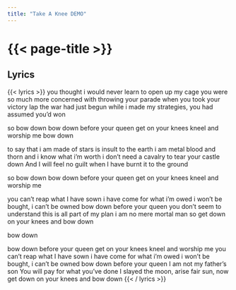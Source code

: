 ```yaml
---
title: "Take A Knee DEMO"
---
```

# {{< page-title >}}

## Lyrics
{{< lyrics >}}
you thought i would never learn to open up my cage
you were so much more concerned with throwing your parade
when you took your victory lap the war had just begun
while i made my strategies, you had assumed you’d won

so bow down
bow down before your queen
get on your knees
kneel and worship me
bow down

to say that i am made of stars is insult to the earth
i am metal blood and thorn and i know what i’m worth
i don’t need a cavalry to tear your castle down
And I will feel no guilt when I have burnt it to the ground

so bow down
bow down before your queen
get on your knees
kneel and worship me

you can’t reap what I have sown
i have come for what i’m owed
i won’t be bought, i can’t be owned
bow down before your queen
you don’t seem to understand
this is all part of my plan
i am no mere mortal man
so get down on your knees
and bow down

bow down

bow down before your queen
get on your knees
kneel and worship me
you can’t reap what I have sown
i have come for what i’m owed
i won’t be bought, i can’t be owned
bow down before your queen
I am not my father’s son
You will pay for what you’ve done
I slayed the moon, arise fair sun,
now get down on your knees
and bow down
{{< / lyrics >}}
